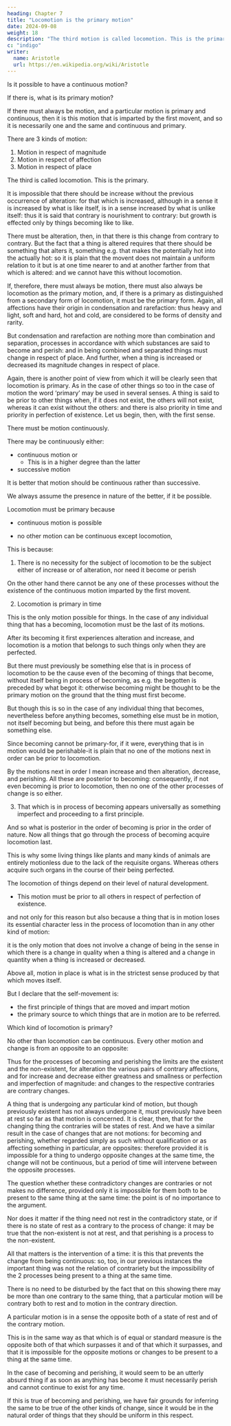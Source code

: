 ```yaml
---
heading: Chapter 7
title: "Locomotion is the primary motion"
date: 2024-09-08
weight: 18
description: "The third motion is called locomotion. This is the primary."
c: "indigo"
writer:
  name: Aristotle 
  url: https://en.wikipedia.org/wiki/Aristotle
---
```




<!-- This matter will be made clearer if we start afresh from another point. -->

Is it possible to have a continuous motion?

If there is, what is its primary motion?

If there must always be motion, and a particular motion is primary and continuous, then it is this motion that is imparted by the first movent, and so it is necessarily one and the same and continuous and primary.

There are 3 kinds of motion:

1. Motion in respect of magnitude
2. Motion in respect of affection
3. Motion in respect of place

The third is called locomotion. This is the primary.

It is impossible that there should be increase without the previous occurrence of alteration: for that which is increased, although in a sense it is increased by what is like itself, is in a sense increased by what is unlike itself: thus it is said that contrary is nourishment to contrary: but growth is effected only by things becoming like to like. 

There must be alteration, then, in that there is this change from contrary to contrary. But the fact that a thing is altered requires that there should be something that alters it, something e.g. that makes the potentially hot into the actually hot: so it is plain that the movent does not maintain a uniform relation to it but is at one time nearer to and at another farther from that which is altered: and we cannot have this without locomotion. 

If, therefore, there must always be motion, there must also always be locomotion as the primary motion, and, if there is a primary as distinguished from a secondary form of locomotion, it must be the primary form. Again, all affections have their origin in condensation and rarefaction: thus heavy and light, soft and hard, hot and cold, are considered to be forms of density and rarity. 

But condensation and rarefaction are nothing more than combination and separation, processes in accordance with which substances are said to become and perish: and in being combined and separated things must change in respect of place. And further, when a thing is increased or decreased its magnitude changes in respect of place.

Again, there is another point of view from which it will be clearly seen that locomotion is primary. As in the case of other things so too in the case of motion the word ‘primary’ may be used in several senses. A thing is said to be prior to other things when, if it does not exist, the others will not exist, whereas it can exist without the others: and there is also priority in time and priority in perfection of existence. Let us begin, then, with the first sense.

There must be motion continuously.

There may be continuously either:
- continuous motion or
  - This is in a higher degree than the latter
- successive motion

It is better that motion should be continuous rather than successive. 

We always assume the presence in nature of the better, if it be possible.

Locomotion must be primary because
- continuous motion is possible
<!--  (this will be proved later: for the present let
us take it for granted), and  -->
- no other motion can be continuous except locomotion,


This is because:

1. There is no necessity for the subject of locomotion to be the subject either of increase or of alteration, nor need it become or perish

On the other hand there cannot be any one of these processes without the existence of the continuous motion imparted by the first movent.

2. Locomotion is primary in time

This is the only motion possible for things. In the case of any individual thing that has a becoming, locomotion must be the last of its motions.

After its becoming it first experiences alteration and increase, and locomotion is a motion that belongs to such things only when they are perfected.

But there must previously be something else that is in process of locomotion to be the cause even of the becoming of things that become, without itself being in process of becoming, as e.g. the begotten is preceded by what begot it: otherwise becoming might be thought to be the primary motion on the ground that the
thing must first become.

But though this is so in the case of any individual thing that becomes, nevertheless before anything becomes, something else must be in motion, not itself becoming but being, and before this there must again be something else. 

Since becoming cannot be primary-for, if it were, everything that is in motion would be perishable-it is plain that no one of the motions next in order can be prior to locomotion. 

By the motions next in order I mean increase and then alteration, decrease, and perishing. All these are posterior to becoming: consequently, if not even becoming is prior to locomotion, then no one of the other processes of change is so either.

3. That which is in process of becoming appears universally as something imperfect and proceeding to a first principle.

And so what is posterior in the order of becoming is prior in the order of nature. Now all things that go through the process of becoming acquire locomotion last.

This is why some living things like plants and many kinds of animals are entirely motionless due to the lack of the requisite organs. Whereas others acquire such organs in the course of their being perfected.

The locomotion of things depend on their level of natural development.

<!-- Therefore, if the degree in which things possess locomotion corresponds to the degree in which they have realized their , then  -->

- This motion must be prior to all others in respect of perfection of existence.

 and not only for this reason but also because a thing that is in motion loses its essential character less in the process of locomotion than in any other kind of motion: 

it is the only motion that does not involve a change of being in the sense in which there is a change in quality when a thing is altered and a change in quantity when a thing is increased or decreased.

Above all, motion in place is what is in the strictest sense produced by that which moves itself.

But I declare that the self-movement is:
- the first principle of things that are moved and impart motion
- the primary source to which things that are in motion are to be referred.

<!-- It is clear, then, from the foregoing arguments that locomotion is the primary motion. -->


Which kind of locomotion is primary?

<!-- The same process of reasoning will also make clear at the same time the truth of the assumption we have
made both now and at a previous stage that it is possible that there should be a motion
that is continuous and eternal. 

Now it is clear from the following considerations that  -->

No other than locomotion can be continuous. Every other motion and change is from an opposite to an opposite: 

Thus for the processes of becoming and perishing the limits are the existent and the non-existent, for alteration the various pairs of contrary affections, and for increase and decrease either greatness and smallness or perfection and imperfection of magnitude: and changes to the respective contraries are contrary
changes. 

A thing that is undergoing any particular kind of motion, but though previously existent has not always undergone it, must previously have been at rest so far as that motion is concerned. It is clear, then, that for the changing thing the contraries will be states of rest. And we have a similar result in the case of changes that are not motions: for becoming and perishing, whether regarded simply as such without
qualification or as affecting something in particular, are opposites: therefore provided it
is impossible for a thing to undergo opposite changes at the same time, the change will
not be continuous, but a period of time will intervene between the opposite processes.

The question whether these contradictory changes are contraries or not makes no difference, provided only it is impossible for them both to be present to the same thing at the same time: the point is of no importance to the argument. 

Nor does it matter if the thing need not rest in the contradictory state, or if there is no state of rest as a contrary to the process of change: it may be true that the non-existent is not at rest, and that perishing is a process to the non-existent.

All that matters is the intervention of a time: it is this that prevents the change from being continuous: so, too, in our previous instances the important thing was not the relation of contrariety but the impossibility of the 2 processes being present to a thing at the same time. 

There is no need to be disturbed by the fact that on this showing there may be more than one contrary to the same thing, that a particular motion will be contrary both to rest and to motion in the contrary direction. 

A particular motion is in a sense the opposite both of a state of rest and of the contrary motion.

This is in the same way as that which is of equal or standard measure is the opposite both of that which surpasses it and of that which it surpasses, and that it is impossible for the opposite motions or changes to be present to a thing at the same time.

In the case of becoming and perishing, it would seem to be an utterly absurd thing if as soon as anything has become it must necessarily perish and cannot continue to exist for any time.

If this is true of becoming and perishing, we have fair grounds for inferring the same to be true of the other kinds of change, since it would be in the natural order of things that they should be uniform in this respect.
